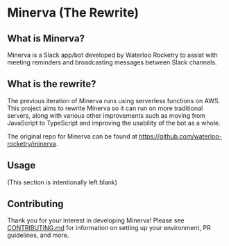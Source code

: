 # Minerva (The Rewrite)

## What is Minerva?

Minerva is a Slack app/bot developed by Waterloo Rocketry to assist with meeting reminders and broadcasting messages
between Slack channels.

## What is the rewrite?

The previous iteration of Minerva runs using serverless functions on AWS. This project aims to rewrite Minerva so it can run on more traditional servers, along with various other improvements such as moving from JavaScript to TypeScript and improving the usability of the bot as a whole.

The original repo for Minerva can be found at https://github.com/waterloo-rocketry/minerva.

## Usage

(This section is intentionally left blank)

## Contributing

Thank you for your interest in developing Minerva! Please see
[CONTRIBUTING.md](https://github.com/waterloo-rocketry/minerva-rewrite/blob/main/CONTRIBUTING.md) for information on
setting up your environment, PR guidelines, and more.
